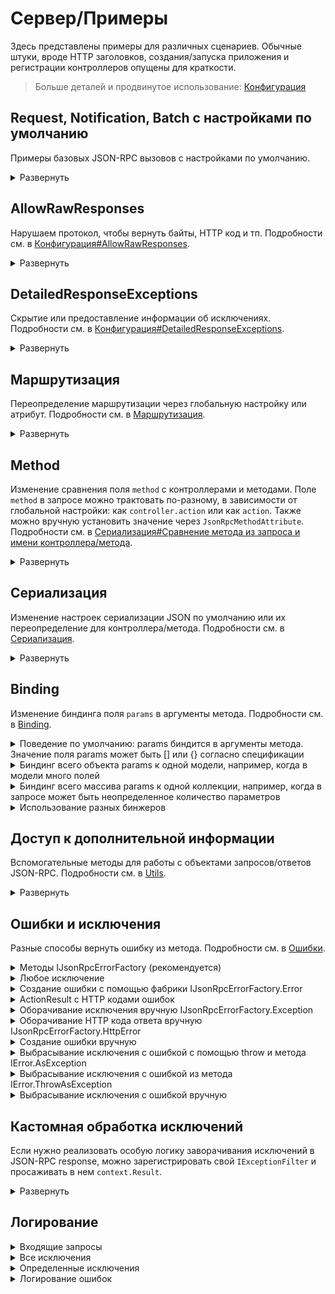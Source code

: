 # Сервер/Примеры

Здесь представлены примеры для различных сценариев. Обычные штуки, вроде HTTP заголовков, создания/запуска приложения и регистрации контроллеров опущены для краткости.

> Больше деталей и продвинутое использование: [Конфигурация](configuration)

## Request, Notification, Batch с настройками по умолчанию

Примеры базовых JSON-RPC вызовов с настройками по умолчанию.

<details>
<summary>Развернуть</summary>

> `Program.cs`
```cs
// ...
builder.Services.AddJsonRpcServer();
// ...
app.UseJsonRpc();
// ...
```

> `EchoController.cs`
```cs
public class EchoController : JsonRpcControllerBase
{
    public async Task<ActionResult<string>> ToLower(string value)
    {
        // ...
        var result = value.ToLowerInvariant();
        return this.Ok(result);
    }
}
```

<table>
<tr>
    <th>
        Запрос
    </th>
    <th>
        Ответ
    </th>
</tr>

<tr>

<td valign="top">

JSON-RPC Request
```http
POST /api/jsonrpc HTTP/1.1
Content-Type: application/json; charset=utf-8
```
```json
{
    "id": 1,
    "method": "echo.to_lower",
    "params": {
        "value": "TEST"
    },
    "jsonrpc": "2.0"
}
```

</td>
<td valign="top">

Обычный ответ
```http
HTTP/1.1 200 OK
Content-Type: application/json; charset=utf-8
```
```json
{
    "id": 1,
    "result": "test",
    "jsonrpc": "2.0"
}
```

</td>
</tr>

<tr>

<td valign="top">

JSON-RPC Notification
```http
POST /api/jsonrpc HTTP/1.1
Content-Type: application/json; charset=utf-8
```
```json
{
    "method": "echo.to_lower",
    "params": {
        "value": "TEST"
    },
    "jsonrpc": "2.0"
}
```

</td>
<td valign="top">

Нет ответа, по спецификации
```http
HTTP/1.1 200 OK
Content-Length: 0
```

</td>
</tr>

<tr>

<td valign="top">

JSON-RPC Batch
```http
POST /api/jsonrpc HTTP/1.1
Content-Type: application/json; charset=utf-8
```
```json
[
    {
        "id": 1,
        "method": "echo.to_lower",
        "params": {
            "value": "REQUEST WITH ID AS NUMBER"
        },
        "jsonrpc": "2.0"
    },
    {
        "id": "abc",
        "method": "echo.to_lower",
        "params": {
            "value": "REQUEST WITH ID AS STRING"
        },
        "jsonrpc": "2.0"
    },
    {
        "id": null,
        "method": "echo.to_lower",
        "params": {
            "value": "REQUEST WITH NULL ID"
        },
        "jsonrpc": "2.0"
    },
    {
        "method": "echo.to_lower",
        "params": {
            "value": "NOTIFICATION, NO RESPONSE EXPECTED"
        },
        "jsonrpc": "2.0"
    }
]
```

</td>
<td valign="top">

Ответы для всех элементов запроса, кроме notification-ов
```http
HTTP/1.1 200 OK
Content-Type: application/json; charset=utf-8
```
```json
[
    {
        "id": 1,
        "result": "request with id as number",
        "jsonrpc": "2.0"
    },
    {
        "id": "abc",
        "result": "request with id as string",
        "jsonrpc": "2.0"
    },
    {
        "id": null,
        "result": "request with null id",
        "jsonrpc": "2.0"
    }
]
```

</td>
</tr>


</table>
</details>


## AllowRawResponses

Нарушаем протокол, чтобы вернуть байты, HTTP код и тп. Подробности см. в [Конфигурация#AllowRawResponses](configuration#AllowRawResponses).

<details>
<summary>Развернуть</summary>

> `Program.cs`
```cs
// ...
builder.Services.AddJsonRpcServer(static options => options.AllowRawResponses = true);
// ...
app.UseJsonRpc();
// ...
```

> `DataController.cs`
```cs
public class DataController : JsonRpcControllerBase
{
    public async Task<IActionResult> GetBytes(int count)
    {
        // ...
        var bytes = Enumerable.Range(0, count).Select(static x => (byte) x).ToArray();
        return new FileContentResult(bytes, "application/octet-stream");
    }

    public async Task<IActionResult> RedirectTo(string url)
    {
        // ...
        return this.RedirectPermanent(url);
    }
}
```

<table>
<tr>
    <th>
        Запрос
    </th>
    <th>
        Ответ
    </th>
</tr>

<tr>

<td valign="top">

Запрос GetBytes
```http
POST /api/jsonrpc HTTP/1.1
Content-Type: application/json; charset=utf-8
```
```json
{
    "id": 1,
    "method": "data.get_bytes",
    "params": {
        "count": 100
    },
    "jsonrpc": "2.0"
}
```

</td>
<td valign="top">

Неизмененные байты в ответе
```http
HTTP/1.1 200 OK
Content-Type: application/octet-stream
Content-Length: 100
```
```
�

 !"#$%&'()*+,-./0123456789:;<=>?@ABCDEFGHIJKLMNOPQRSTUVWXYZ[\]^_`abc
```

</td>
</tr>

<tr>

<td valign="top">

Запрос RedirectTo
```http
POST /api/jsonrpc HTTP/1.1
Content-Type: application/json; charset=utf-8
```
```json
{
    "id": 1,
    "method": "data.redirect_to",
    "params": {
        "url": "https://google.com"
    },
    "jsonrpc": "2.0"
}
```

</td>
<td valign="top">

HTTP Redirect
```http
HTTP/1.1 301 Moved Permanently
Content-Length: 0
Location: https://google.com
```

</td>
</tr>

<tr>

<td valign="top">

JSON-RPC Batch
```http
POST /api/jsonrpc HTTP/1.1
Content-Type: application/json; charset=utf-8
```
```json
[
    {
        "id": 1,
        "method": "data.get_bytes",
        "params": {
            "count": 100
        },
        "jsonrpc": "2.0"
    }
]
```

</td>
<td valign="top">

JSON-RPC Error
```http
HTTP/1.1 200 OK
Content-Type: application/json; charset=utf-8
```
```json
[
    {
        "id": 1,
        "error": {
            "code": -32001,
            "message": "Server error",
            "data": {
                "type": "Tochka.JsonRpc.Server.Exceptions.JsonRpcServerException",
                "message": "Raw responses are not allowed in batch requests",
                "details": null
            }
        },
        "jsonrpc": "2.0"
    }
]
```

</td>
</tr>


</table>
</details>


## DetailedResponseExceptions

Скрытие или предоставление информации об исключениях. Подробности см. в [Конфигурация#DetailedResponseExceptions](configuration#DetailedResponseExceptions).

<details>
<summary>Развернуть</summary>

> `Program.cs`
```cs
// ...
builder.Services.AddJsonRpcServer(static options => options.DetailedResponseExceptions = /* true или false */);
// ...
app.UseJsonRpc();
// ...
```

> `ErrorController.cs`
```cs
public class ErrorController : JsonRpcControllerBase
{
    public async Task<IActionResult> Fail()
    {
        // ...
        throw new NotImplementedException("exception message");
    }
}
```

<table>
<tr>
    <th>
        Запрос
    </th>
    <th>
        Ответ
    </th>
</tr>

<tr>

<td valign="top">

Запрос
```http
POST /api/jsonrpc HTTP/1.1
Content-Type: application/json; charset=utf-8
```
```json
{
    "id": 1,
    "method": "error.fail",
    "params": null,
    "jsonrpc": "2.0"
}
```

</td>
<td valign="top">

Отсутствуют details, если `DetailedResponseExceptions` равен **false**
```http
HTTP/1.1 200 OK
Content-Type: application/json; charset=utf-8
```
```json
{
    "id": 1,
    "error": {
        "code": -32000,
        "message": "Server error",
        "data": {
            "type": "System.NotImplementedException",
            "message": "exception message",
            "details": null
        }
    },
    "jsonrpc": "2.0"
}
```

</td>
</tr>

<tr>

<td valign="top">

Запрос
```http
POST /api/jsonrpc HTTP/1.1
Content-Type: application/json; charset=utf-8
```
```json
{
    "id": 1,
    "method": "error.fail",
    "params": null,
    "jsonrpc": "2.0"
}
```

</td>
<td valign="top">

`exception.ToString()` в поле details, если `DetailedResponseExceptions` равен **true**
```http
HTTP/1.1 200 OK
Content-Type: application/json; charset=utf-8
```
```json
{
    "id": 1,
    "error": {
        "code": -32000,
        "message": "Server error",
        "data": {
            "type": "System.NotImplementedException",
            "message": "exception message",
            "details": "System.NotImplementedException: exception message\r\n   at Application.Controllers.ErrorController.Fail() in C:\\Path\\To\\Application\\Controllers\\ErrorController.cs:line 7\r\n   at lambda_method6(Closure , Object , Object[] )\r\n   at Microsoft.AspNetCore.Mvc.Infrastructure.ActionMethodExecutor.SyncObjectResultExecutor.Execute(IActionResultTypeMapper mapper, ObjectMethodExecutor executor, Object controller, Object[] arguments)\r\n   at Microsoft.AspNetCore.Mvc.Infrastructure.ControllerActionInvoker.InvokeActionMethodAsync()\r\n   at Microsoft.AspNetCore.Mvc.Infrastructure.ControllerActionInvoker.Next(State& next, Scope& scope, Object& state, Boolean& isCompleted)\r\n   at Microsoft.AspNetCore.Mvc.Infrastructure.ControllerActionInvoker.InvokeNextActionFilterAsync()\r\n--- End of stack trace from previous location ---\r\n   at Microsoft.AspNetCore.Mvc.Infrastructure.ControllerActionInvoker.Rethrow(ActionExecutedContextSealed context)\r\n   at Microsoft.AspNetCore.Mvc.Infrastructure.ControllerActionInvoker.Next(State& next, Scope& scope, Object& state, Boolean& isCompleted)\r\n   at Microsoft.AspNetCore.Mvc.Infrastructure.ControllerActionInvoker.InvokeInnerFilterAsync()\r\n--- End of stack trace from previous location ---\r\n   at Microsoft.AspNetCore.Mvc.Infrastructure.ResourceInvoker.<InvokeNextExceptionFilterAsync>g__Awaited|26_0(ResourceInvoker invoker, Task lastTask, State next, Scope scope, Object state, Boolean isCompleted)"
        }
    },
    "jsonrpc": "2.0"
}
```

</td>
</tr>


</table>
</details>


## Маршрутизация

Переопределение маршрутизации через глобальную настройку или атрибут. Подробности см. в [Маршрутизация](routing).

<details>
<summary>Развернуть</summary>

Все методы JSON-RPC должны иметь одинаковый префикс адреса (по умолчанию `/api/jsonrpc`), чтобы их можно было отличить от REST запросов, если оба API используются в одном проекте. Если префикс не указан явно в route метода, то он будет добавлен автоматически. Для методов, у которых адрес не указан вручную, префикс будет использоваться как полный route (без части `/controllerName`).

Изменение адреса по умолчанию и переопределение его для контроллера или метода:
> `Program.cs`
```cs
// ...
builder.Services.AddJsonRpcServer(static options => options.RoutePrefix = "/public_api");
// ...
app.UseJsonRpc();
// ...
```

> `UsersController.cs`
```cs
/* Здесь тоже можно переопределить [Route] */
public class UsersController : JsonRpcControllerBase
{
    public async Task<ActionResult<List<string>>> GetNames()
    {
        // ...
        return this.Ok(new List<string>() { "Alice", "Bob" });
    }

    [Route("/admin_api")]
    public async Task<ActionResult<Guid>> Create(string name)
    {
        // добавляем пользователя в БД и возвращаем ID
        // ...
        return this.Ok(Guid.NewGuid());
    }
}
```

<table>
<tr>
    <th>
        Запрос
    </th>
    <th>
        Ответ
    </th>
</tr>

<tr>

<td valign="top">

Запрос GetNames по адресу по умолчанию
```http
POST /public_api HTTP/1.1
Content-Type: application/json; charset=utf-8
```
```json
{
    "id": 1,
    "method": "users.get_names",
    "params": null,
    "jsonrpc": "2.0"
}
```

</td>
<td valign="top">

Обычный ответ
```http
HTTP/1.1 200 OK
Content-Type: application/json; charset=utf-8
```
```json
{
    "id": 1,
    "result": [
        "Alice",
        "Bob"
    ],
    "jsonrpc": "2.0"
}
```

</td>
</tr>

<tr>

<td valign="top">

Запрос Create на переопределенный адрес без префикса
```http
POST /admin_api HTTP/1.1
Content-Type: application/json; charset=utf-8
```
```json
{
    "id": 1,
    "method": "users.create",
    "params": {
        "name": "Charlie"
    },
    "jsonrpc": "2.0"
}
```

</td>
<td valign="top">

Ответ с ошибкой 404
```http
HTTP/1.1 404 Not Found
Content-Length: 0
```

</td>
</tr>

<tr>

<td valign="top">

Запрос Create на переопределенный адрес с префиксом
```http
POST /public_api/admin_api HTTP/1.1
Content-Type: application/json; charset=utf-8
```
```json
{
    "id": 1,
    "method": "users.create",
    "params": {
        "name": "Charlie"
    },
    "jsonrpc": "2.0"
}
```

</td>
<td valign="top">

Обычный ответ
```http
HTTP/1.1 200 OK
Content-Type: application/json; charset=utf-8
```
```json
{
    "id": 1,
    "result": "82a160a8-ad1d-472f-84d3-569b1514f384",
    "jsonrpc": "2.0"
}
```

</td>
</tr>

</table>
</details>


## Method

Изменение сравнения поля `method` с контроллерами и методами. Поле `method` в запросе можно трактовать по-разному, в зависимости от глобальной настройки: как `controller.action` или как `action`. Также можно вручную установить значение через `JsonRpcMethodAttribute`. Подробности см. в [Сериализация#Сравнение метода из запроса и имени контроллера/метода](serialization#Сравнение-метода-из-запроса-и-имени-контроллераметода).

<details>
<summary>Развернуть</summary>


> `Program.cs`
```cs
// ...
builder.Services.AddJsonRpcServer(static options => options.DefaultMethodStyle = /* JsonRpcMethodStyle.ControllerAndAction или JsonRpcMethodStyle.ActionOnly */);
// ...
app.UseJsonRpc();
// ...
```

> `EchoController.cs`
```cs
/* Здесь тоже можно переопределить [JsonRpcMethodStyle] */
public class EchoController : JsonRpcControllerBase
{
    /* Здесь тоже можно переопределить [JsonRpcMethodStyle] или [JsonRpcMethod] */
    public async Task<ActionResult<string>> ToLower(string value)
    {
        // ...
        var result = value.ToLowerInvariant();
        return this.Ok(result);
    }

    [JsonRpcMethod("to upper")]
    public async Task<ActionResult<string>> ToUpper(string value)
    {
        // ...
        var result = value.ToUpperInvariant();
        return this.Ok(result);
    }
}
```

<table>
<tr>
    <th>
        Запрос
    </th>
    <th>
        Ответ
    </th>
</tr>

<tr>

<td valign="top">

Запрос со значением method в виде `controller.action` (`JsonRpcMethodStyle.ControllerAndAction`)
```http
POST /api/jsonrpc HTTP/1.1
Content-Type: application/json; charset=utf-8
```
```json
{
    "id": 1,
    "method": "echo.to_lower",
    "params": {
        "value": "TEST"
    },
    "jsonrpc": "2.0"
}
```

</td>
<td valign="top">

Ответ от `EchoController.ToLower`
```http
HTTP/1.1 200 OK
Content-Type: application/json; charset=utf-8
```
```json
{
    "id": 1,
    "result": "test",
    "jsonrpc": "2.0"
}
```

</td>
</tr>

<tr>

<td valign="top">

Запрос со значением method в виде `action` (`JsonRpcMethodStyle.ActionOnly`)
```http
POST /api/jsonrpc HTTP/1.1
Content-Type: application/json; charset=utf-8
```
```json
{
    "id": 1,
    "method": "to_lower",
    "params": {
        "value": "TEST"
    },
    "jsonrpc": "2.0"
}
```

</td>
<td valign="top">

Ответ от `EchoController.ToLower`
```http
HTTP/1.1 200 OK
Content-Type: application/json; charset=utf-8
```
```json
{
    "id": 1,
    "result": "test",
    "jsonrpc": "2.0"
}
```

</td>
</tr>

<tr>

<td valign="top">

Запрос с установленным вручную method (через `JsonRpcMethodAttribute`)
```http
POST /api/jsonrpc HTTP/1.1
Content-Type: application/json; charset=utf-8
```
```json
{
    "id": 1,
    "method": "to upper",
    "params": {
        "value": "test"
    },
    "jsonrpc": "2.0"
}
```

</td>
<td valign="top">

Ответ от `EchoController.ToUpper`
```http
HTTP/1.1 200 OK
Content-Type: application/json; charset=utf-8
```
```json
{
    "id": 1,
    "result": "TEST",
    "jsonrpc": "2.0"
}
```

</td>
</tr>


</table>
</details>


## Сериализация

Изменение настроек сериализации JSON по умолчанию или их переопределение для контроллера/метода. Подробности см. в [Сериализация](serialization).

<details>
<summary>Развернуть</summary>

Обращаем внимание, как сериализация влияет на поля `params` и `method`.
> `Program.cs`
```cs
// ...

// Еще можно использовать настройки из класса JsonRpcSerializerOptions
var jsonSerializerOptions = new JsonSerializerOptions { PropertyNamingPolicy = JsonNamingPolicy.CamelCase };
builder.Services.AddJsonRpcServer(options => options.DefaultDataJsonSerializerOptions = jsonSerializerOptions);

// Провайдер настроек для использования в JsonRpcSerializerOptionsAttribute
builder.Services.AddSingleton<IJsonSerializerOptionsProvider, SnakeCaseJsonSerializerOptionsProvider>();
// ...
app.UseJsonRpc();
// ...
```

> `SimpleCalcController.cs`
```cs
/* Здесь тоже можно переопределить [JsonRpcSerializerOptions] */
public class SimpleCalcController : JsonRpcControllerBase
{
    public async Task<ActionResult<object>> SubtractIntegers(int firstValue, int secondValue)
    {
        // ...
        return this.Ok(new
        {
            firstValue,
            secondValue,
            firstMinusSecond = firstValue - secondValue
        });
    }

    // ВАЖНО: SnakeCaseJsonSerializerOptionsProvider должен быть зарегистрирован в DI как IJsonSerializerOptionsProvider
    [JsonRpcSerializerOptions(typeof(SnakeCaseJsonSerializerOptionsProvider))]
    public async Task<ActionResult<object>> AddIntegers(int firstValue, int secondValue)
    {
        // ...
        return this.Ok(new
        {
            firstValue,
            secondValue,
            firstPlusSecond = firstValue + secondValue
        });
    }
}
```

<table>
<tr>
    <th>
        Запрос
    </th>
    <th>
        Ответ
    </th>
</tr>

<tr>

<td valign="top">

Запрос с camelCase
```http
POST /api/jsonrpc HTTP/1.1
Content-Type: application/json; charset=utf-8
```
```json
{
    "id": 1,
    "method": "simpleCalc.subtractIntegers",
    "params": {
        "firstValue": 42,
        "secondValue": 38
    },
    "jsonrpc": "2.0"
}
```

</td>
<td valign="top">

Ответ с camelCase
```http
HTTP/1.1 200 OK
Content-Type: application/json; charset=utf-8
```
```json
{
    "id": 1,
    "result": {
        "firstValue": 42,
        "secondValue": 38,
        "firstMinusSecond": 4
    },
    "jsonrpc": "2.0"
}
```

</td>
</tr>

<tr>

<td valign="top">

Запрос со snake_case
```http
POST /api/jsonrpc HTTP/1.1
Content-Type: application/json; charset=utf-8
```
```json
{
    "id": 1,
    "method": "simple_calc.add_integers",
    "params": {
        "first_value": 42,
        "second_value": 38
    },
    "jsonrpc": "2.0"
}
```

</td>
<td valign="top">

Ответ со snake_case
```http
HTTP/1.1 200 OK
Content-Type: application/json; charset=utf-8
```
```json
{
    "id": 1,
    "result": {
        "first_value": 42,
        "second_value": 38,
        "first_plus_second": 80
    },
    "jsonrpc": "2.0"
}
```

</td>
</tr>


</table>
</details>


## Binding

Изменение биндинга поля `params` в аргументы метода. Подробности см. в [Binding](binding).

<details>
<summary>Поведение по умолчанию: params биндится в аргументы метода. Значение поля params может быть [] или {} согласно спецификации</summary>

<table>
<tr>
    <th>
        Запрос
    </th>
    <th>
        Метод
    </th>
</tr>

<tr>

<td valign="top">

В запросе объект с двумя полями
```http
POST /api/jsonrpc HTTP/1.1
Content-Type: application/json; charset=utf-8
```
```json
{
    "id": 1,
    "method": "foo",
    "params": {
        "bar": 1,
        "baz": "test"
    },
    "jsonrpc": "2.0"
}
```

</td>
<td valign="top">

`params` биндится в аргументы метода по именам
```cs
public async Task<IActionResult> Foo(int bar, string baz)
{
    // bar == 1
    // baz == "test"

    // ...
}
```

</td>
</tr>

<tr>

<td valign="top">

В запросе массив с двумя элементами
```http
POST /api/jsonrpc HTTP/1.1
Content-Type: application/json; charset=utf-8
```
```json
{
    "id": 1,
    "method": "foo",
    "params": [
        1,
        "test"
    ],
    "jsonrpc": "2.0"
}
```

</td>
<td valign="top">

`params` биндится в аргументы метода по индексам
```cs
public async Task<IActionResult> Foo(int bar, string baz)
{
    // bar == 1
    // baz == "test"

    // ...
}
```

</td>
</tr>


</table>
</details>


<details>
<summary>Биндинг всего объекта params к одной модели, например, когда в модели много полей</summary>

<table>
<tr>
    <th>
        Запрос
    </th>
    <th>
        Метод
    </th>
</tr>

<tr>

<td valign="top">

В запросе объект с двумя полями
```http
POST /api/jsonrpc HTTP/1.1
Content-Type: application/json; charset=utf-8
```
```json
{
    "id": 1,
    "method": "foo",
    "params": {
        "bar": 1,
        "baz": "test"
    },
    "jsonrpc": "2.0"
}
```

</td>
<td valign="top">

`params` биндится в один аргумент метода
```cs
public record Data(int Bar, string Baz);

public async Task<IActionResult> Foo([FromParams(BindingStyle.Object)] Data data)
{
    // data.Bar == 1
    // data.Baz == "test"

    // ...
}
```

</td>
</tr>

<tr>

<td valign="top">

В запросе массив с двумя элементами
```http
POST /api/jsonrpc HTTP/1.1
Content-Type: application/json; charset=utf-8
```
```json
{
    "id": 1,
    "method": "foo",
    "params": [
        1,
        "test"
    ],
    "jsonrpc": "2.0"
}
```

</td>
<td valign="top">

Ошибка, потому что элементы массива не биндятся в поля объекта
```cs
public record Data(int Bar, string Baz);

public async Task<IActionResult> Foo([FromParams(BindingStyle.Object)] Data data)
{
    // не работает для массива `params`
}
```
```json
{
    "id": "123",
    "error": {
        "code": -32602,
        "message": "Invalid params",
        "data": {
            "data": [
                "Error while binding value by JSON key = [params] - Can't bind array to object parameter"
            ]
        }
    },
    "jsonrpc": "2.0"
}
```

</td>
</tr>


</table>

</details>


<details>
<summary>Биндинг всего массива params к одной коллекции, например, когда в запросе может быть неопределенное количество параметров</summary>

<table>
<tr>
    <th>
        Запрос
    </th>
    <th>
        Метод
    </th>
</tr>

<tr>

<td valign="top">

В запросе объект с двумя полями
```http
POST /api/jsonrpc HTTP/1.1
Content-Type: application/json; charset=utf-8
```
```json
{
    "id": 1,
    "method": "foo",
    "params": {
        "bar": 1,
        "baz": 2
    },
    "jsonrpc": "2.0"
}
```

</td>
<td valign="top">

Ошибка, потому что поля объекта не биндятся в элементы массива
```cs
public async Task<IActionResult> Foo([FromParams(BindingStyle.Array)] List<int> data)
{
    //  не работает для объекта `params`
}
```
```json
{
    "id": 1,
    "error": {
        "code": -32602,
        "message": "Invalid params",
        "data": {
            "data": [
                "Error while binding value by JSON key = [params] - Can't bind object to collection parameter"
            ]
        }
    },
    "jsonrpc": "2.0"
}
```

</td>
</tr>

<tr>

<td valign="top">

В запросе массив с двумя элементами
```http
POST /api/jsonrpc HTTP/1.1
Content-Type: application/json; charset=utf-8
```
```json
{
    "id": 1,
    "method": "foo",
    "params": [
        1,
        2
    ],
    "jsonrpc": "2.0"
}
```

</td>
<td valign="top">

Элементы массива биндятся в коллекцию
```cs
public async Task<IActionResult> Foo([FromParams(BindingStyle.Array)] List<int> data)
{
    // data[0] == 1
    // data[1] == 2

    // ...
}
```

</td>
</tr>


</table>

</details>


<details>
<summary>Использование разных бинжеров</summary>

Также можно попробовать значения по умолчанию, object, dynamic и собственную сериализацию...
```cs
public async Task<IActionResult> Foo1(object bar, dynamic baz, [FromParams(BindingStyle.Object)] Data data, [FromServices] ICustomService service, CancellationToken token)
{
    // bar, baz биндятся по умолчанию
    // data биндится согласно указанному поведению
    // service и token биндятся фреймворком

    // ...
}

public async Task<IActionResult> Foo2(int? bar, string baz = "default_value")
{
    // В запросе "params" может содержать nullable "bar" и полностью, а поле "baz" может полностью отсутствовать

    // ...
}
```

</details>

## Доступ к дополнительной информации

Вспомогательные методы для работы с объектами запросов/ответов JSON-RPC. Подробности см. в [Utils](utils).

<details>
<summary>Развернуть</summary>

Для удобства добавлено несколько extension-методов для `HttpContext`. Полезно для использования в мидлварях и фильтрах.

Получение объекта JSON-RPC вызова:
```cs
var call = HttpContext.GetJsonRpcCall();

var id = (call as UntypedRequest)?.Id;
var method = call.Method;
var parameters = call.Params
```

Получение сырого JSON-RPC вызова в виде `JsonDocument`:
```cs
var rawCall = HttpContext.GetRawJsonRpcCall();

Console.WriteLine(rawCall.RootElement);
```

Получение объекта JSON-RPC ответа:
```cs
var call = HttpContext.GetJsonRpcResponse();

var id = (call as UntypedResponse)?.Id;
var result = call.Result
```

Проверка, является ли текущий вызов частью batch-запроса:
```cs
var isBatch = HttpContext.JsonRpcRequestIsBatch();

if (isBatch)
{
    Console.WriteLine("This call is part of batch request!");
}
```

Ручная установка ответа. Осторожно: его могут перезаписать фильтры!
```cs
var response = new UntypedResponse(request.Id, result)

HttpContext.SetJsonRpcResponse(response);
```

</details>

## Ошибки и исключения

Разные способы вернуть ошибку из метода. Подробности см. в [Ошибки](errors).

<details>
<summary>Методы IJsonRpcErrorFactory (рекомендуется)</summary>

```cs
public class FailController : JsonRpcControllerBase
{
    private readonly IJsonRpcErrorFactory jsonRpcErrorFactory;
    public FailController(IJsonRpcErrorFactory jsonRpcErrorFactory) => this.jsonRpcErrorFactory = jsonRpcErrorFactory;

    public async Task<ActionResult<IError>> PredefinedError()
    {
        // ...
        return this.Ok(jsonRpcErrorFactory.InvalidParams("oops"));
        // или другие:
        //return this.Ok(jsonRpcErrorFactory.ParseError("oops"));
        //return this.Ok(jsonRpcErrorFactory.InvalidRequest("oops"));
    }
}
```

Ответ на запрос (вне зависимости от [`DetailedResponseExceptions`](configuration#DetailedResponseExceptions)):
```json
{
    "id": 1,
    "error": {
        "code": -32602,
        "message": "Invalid params",
        "data": "oops"
    },
    "jsonrpc": "2.0"
}
```

</details>

<details>
<summary>Любое исключение</summary>

```cs
public class FailController : JsonRpcControllerBase
{
    public async Task<IActionResult> ThrowException()
    {
        // ...
        throw new DivideByZeroException("test");
    }
}
```

Ответ на запрос (зависит от [`DetailedResponseExceptions`](configuration#DetailedResponseExceptions)):
<table>
<tr>
    <th>
        DetailedResponseExceptions = false
    </th>
    <th>
        DetailedResponseExceptions = true
    </th>
</tr>

<tr>
<td valign="top">

```json
{
    "id": 1,
    "error": {
        "code": -32000,
        "message": "Server error",
        "data": {
            "type": "System.DivideByZeroException",
            "message": "test",
            "details": null
        }
    },
    "jsonrpc": "2.0"
}
```

</td>
<td valign="top">

```json
{
    "id": 1,
    "error": {
        "code": -32000,
        "message": "Server error",
        "data": {
            "type": "System.DivideByZeroException",
            "message": "test",
            "details": "System.DivideByZeroException: test\r\n   at Application.Controllers.FailController.ThrowException() ... (and the rest of the stack trace) ..."
        }
    },
    "jsonrpc": "2.0"
}
```

</td>
</tr>
</table>

</details>

<details>
<summary>Создание ошибки с помощью фабрики IJsonRpcErrorFactory.Error</summary>

```cs
public record MyData(int Bar, string Baz);

public class FailController : JsonRpcControllerBase
{
    private readonly IJsonRpcErrorFactory jsonRpcErrorFactory;
    public FailController(IJsonRpcErrorFactory jsonRpcErrorFactory) => this.jsonRpcErrorFactory = jsonRpcErrorFactory;

    public async Task<ActionResult<IError>> Error()
    {
        // ...
        return this.Ok(jsonRpcErrorFactory.Error(123, "error with custom data", new MyData(456, "baz"));
    }
}
```

Ответ на запрос (вне зависимости от [`DetailedResponseExceptions`](configuration#DetailedResponseExceptions)):
```json
{
    "id": 1,
    "error": {
        "code": 123,
        "message": "error with custom data",
        "data": {
            "bar": 456,
            "baz": "baz"
        }
    },
    "jsonrpc": "2.0"
}
```

</details>

<details>
<summary>ActionResult с HTTP кодами ошибок</summary>

```cs
public record MyData(int Bar, string Baz);

public class FailController : JsonRpcControllerBase
{
    public async Task<IActionResult> MvcError()
    {
        // ...
        return this.BadRequest(new MyData(123, "baz"));
    }
}
```

Ответ на запрос (вне зависимости от [`DetailedResponseExceptions`](configuration#DetailedResponseExceptions)):
```json
{
    "id": 1,
    "error": {
        "code": -32602,
        "message": "Invalid params",
        "data": {
            "bar": 123,
            "baz": "baz"
        }
    },
    "jsonrpc": "2.0"
}
```

</details>

<details>
<summary>Оборачивание исключения вручную IJsonRpcErrorFactory.Exception</summary>

```cs
public class FailController : JsonRpcControllerBase
{
    private readonly IJsonRpcErrorFactory jsonRpcErrorFactory;
    public FailController(IJsonRpcErrorFactory jsonRpcErrorFactory) => this.jsonRpcErrorFactory = jsonRpcErrorFactory;

    public async Task<IActionResult> WrapExceptionManually()
    {
        // ...
        try
        {
            throw new DivideByZeroException("oops");
        }
        catch (Exception e)
        {
            var error = jsonRpcErrorFactory.Exception(e);
            return new ObjectResult(error);
        }

        return this.Ok();
    }
}
```

Ответ на запрос (зависит от [`DetailedResponseExceptions`](configuration#DetailedResponseExceptions)):
<table>
<tr>
    <th>
        DetailedResponseExceptions = false
    </th>
    <th>
        DetailedResponseExceptions = true
    </th>
</tr>

<tr>
<td valign="top">

```json
{
    "id": 1,
    "error": {
        "code": -32000,
        "message": "Server error",
        "data": {
            "type": "System.DivideByZeroException",
            "message": "oops",
            "details": null
        }
    },
    "jsonrpc": "2.0"
}
```

</td>
<td valign="top">

```json
{
    "id": 1,
    "error": {
        "code": -32000,
        "message": "Server error",
        "data": {
            "type": "System.DivideByZeroException",
            "message": "oops",
            "details": "System.DivideByZeroException: oops\r\n   at Application.Controllers.FailController.WrapExceptionManually() ... (and the rest of the stack trace) ..."
        }
    },
    "jsonrpc": "2.0"
}
```

</td>
</tr>
</table>

</details>

<details>
<summary>Оборачивание HTTP кода ответа вручную IJsonRpcErrorFactory.HttpError</summary>

```cs
public class FailController : JsonRpcControllerBase
{
    private readonly IJsonRpcErrorFactory jsonRpcErrorFactory;
    public FailController(IJsonRpcErrorFactory jsonRpcErrorFactory) => this.jsonRpcErrorFactory = jsonRpcErrorFactory;

    public async Task<ActionResult<IError>> WrapHttpErrorManually()
    {
        // ...
        var innerException = new DivideByZeroException("inner!");
        var e = new ArgumentException("message!", innerException);
        return this.Ok(jsonRpcErrorFactory.HttpError(500, e));
    }
}
```

Ответ на запрос (зависит от [`DetailedResponseExceptions`](configuration#DetailedResponseExceptions)):
<table>
<tr>
    <th>
        DetailedResponseExceptions = false
    </th>
    <th>
        DetailedResponseExceptions = true
    </th>
</tr>

<tr>
<td valign="top">

```json
{
    "id": 1,
    "error": {
        "code": -32603,
        "message": "Internal error",
        "data": {
            "type": "System.ArgumentException",
            "message": "message!",
            "details": null
        }
    },
    "jsonrpc": "2.0"
}
```

</td>
<td valign="top">

```json
{
    "id": 1,
    "error": {
        "code": -32603,
        "message": "Internal error",
        "data": {
            "type": "System.ArgumentException",
            "message": "message!",
            "details": "System.ArgumentException: message!\r\n ---> System.DivideByZeroException: inner!\r\n   --- End of inner exception stack trace ---"
        }
    },
    "jsonrpc": "2.0"
}
```

</td>
</tr>
</table>

</details>

<details>
<summary>Создание ошибки вручную</summary>

```cs
public record MyData(int Bar, string Baz);

public class FailController : JsonRpcControllerBase
{
    private readonly IJsonRpcErrorFactory jsonRpcErrorFactory;
    public FailController(IJsonRpcErrorFactory jsonRpcErrorFactory) => this.jsonRpcErrorFactory = jsonRpcErrorFactory;

    public async Task<ActionResult<IError>> ManuallyCreateError()
    {
        // ...
        var error = new Error<MyData>(123, "error with custom data", new MyData(456, "baz"));
        return this.Ok(error);
    }
}
```

Ответ на запрос (вне зависимости от [`DetailedResponseExceptions`](configuration#DetailedResponseExceptions)):
```json
{
    "id": 1,
    "error": {
        "code": 123,
        "message": "error with custom data",
        "data": {
            "bar": 456,
            "baz": "baz"
        }
    },
    "jsonrpc": "2.0"
}
```

</details>

<details>
<summary>Выбрасывание исключения с ошибкой с помощью throw и метода IError.AsException</summary>

```cs
public record MyData(int Bar, string Baz);

public class FailController : JsonRpcControllerBase
{
    private readonly IJsonRpcErrorFactory jsonRpcErrorFactory;
    public FailController(IJsonRpcErrorFactory jsonRpcErrorFactory) => this.jsonRpcErrorFactory = jsonRpcErrorFactory;

    public async Task<IActionResult> ThrowErrorAsException()
    {
        // ...
        var error = jsonRpcErrorFactory.Error(123, "error with custom data", new MyData(456, "baz"));
        throw error.AsException();
    }
}
```

Ответ на запрос (вне зависимости от [`DetailedResponseExceptions`](configuration#DetailedResponseExceptions)):
```json
{
    "id": 1,
    "error": {
        "code": 123,
        "message": "error with custom data",
        "data": {
            "bar": 456,
            "baz": "baz"
        }
    },
    "jsonrpc": "2.0"
}
```

</details>

<details>
<summary>Выбрасывание исключения с ошибкой из метода IError.ThrowAsException</summary>

```cs
public record MyData(int Bar, string Baz);

public class FailController : JsonRpcControllerBase
{
    private readonly IJsonRpcErrorFactory jsonRpcErrorFactory;
    public FailController(IJsonRpcErrorFactory jsonRpcErrorFactory) => this.jsonRpcErrorFactory = jsonRpcErrorFactory;

    public async Task<IActionResult> ThrowErrorAsException()
    {
        // ...
        var error = jsonRpcErrorFactory.Error(123, "error with custom data", new MyData(456, "baz"));
        error.ThrowAsException();
    }
}
```

Ответ на запрос (вне зависимости от [`DetailedResponseExceptions`](configuration#DetailedResponseExceptions)):
```json
{
    "id": 1,
    "error": {
        "code": 123,
        "message": "error with custom data",
        "data": {
            "bar": 456,
            "baz": "baz"
        }
    },
    "jsonrpc": "2.0"
}
```

</details>

<details>
<summary>Выбрасывание исключения с ошибкой вручную</summary>

```cs
public record MyData(int Bar, string Baz);

public class FailController : JsonRpcControllerBase
{
    private readonly IJsonRpcErrorFactory jsonRpcErrorFactory;
    public FailController(IJsonRpcErrorFactory jsonRpcErrorFactory) => this.jsonRpcErrorFactory = jsonRpcErrorFactory;

    public async Task<IActionResult> ThrowExceptionWithError()
    {
        // ...
        var error = jsonRpcErrorFactory.Error(123, "error with custom data", new MyData(456, "baz"));
        throw new JsonRpcErrorException(error);
    }
}
```

Ответ на запрос (вне зависимости от [`DetailedResponseExceptions`](configuration#DetailedResponseExceptions)):
```json
{
    "id": 1,
    "error": {
        "code": 123,
        "message": "error with custom data",
        "data": {
            "bar": 456,
            "baz": "baz"
        }
    },
    "jsonrpc": "2.0"
}
```

</details>

## Кастомная обработка исключений

Если нужно реализовать особую логику заворачивания исключений в JSON-RPC response, можно зарегистрировать свой `IExceptionFilter` и просаживать в нем `context.Result`.

<details>
<summary>Развернуть</summary>

> `Program.cs`
```cs
builder.Services.AddControllers(static options => options.Filters.Add<CustomExceptionWrappingFilter>());
builder.Services.AddJsonRpcServer();
```

> `CustomExceptionWrappingFilter.cs`
```cs
public class CustomExceptionWrappingFilter : IExceptionFilter
{
    private readonly IJsonRpcErrorFactory errorFactory;

    public CustomExceptionWrappingFilter(IJsonRpcErrorFactory errorFactory) => this.errorFactory = errorFactory;

    public void OnException(ExceptionContext context)
    {
        if (context.Exception is not BusinessLogicException exception)
        {
            return;
        }

        var error = errorFactory.InternalError(exception);
        context.Result = new ObjectResult(error);
    }
}
```

</details>

## Логирование

<details>
<summary>Входящие запросы</summary>

```cs
app.UseJsonRpc()
    .WithJsonRpcRequestLogging()
```

</details>

<details>
<summary>Все исключения</summary>

Логирование исключений включено по умолчанию, но его можно конфигурировать через настройки.

```cs
builder.Services.AddJsonRpcServer(static options => options.LogExceptions = true); // <-- по умолчанию
```

</details>

<details>
<summary>Определенные исключения</summary>

Можно выключить логирование исключений и добавить собственный фильтр.

> `Program.cs`
```cs
builder.Services.AddControllers(static options => options.Filters.Add<CustomExceptionsLoggingFilter>());
builder.Services.AddJsonRpcServer(static options => options.LogExceptions = false);
```

> `CustomExceptionsLoggingFilter.cs`
```cs
public class CustomExceptionsLoggingFilter : IExceptionFilter
{
    private readonly ILogger<CustomExceptionsLoggingFilter> log;

    public CustomExceptionsLoggingFilter(ILogger<CustomExceptionsLoggingFilter> log) => this.log = log;

    public void OnException(ExceptionContext context)
    {
        if (context.Exception is not BusinessLogicException)
        {
            log.LogError(context.Exception, "Unexpected exception");
        }
    }
}
```

</details>

<details>
<summary>Логирование ошибок</summary>

Можно включить логирование ошибочных ответов формата: Id - Code - Message - Data

```cs
app.UseJsonRpc()
    .WithJsonRpcResponseErrorLogging()
```

</details>

